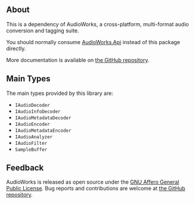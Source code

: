 ## About

This is a dependency of AudioWorks, a cross-platform, multi-format audio conversion and tagging suite.

You should normally consume [AudioWorks.Api](https://www.nuget.org/packages/AudioWorks.Api/) instead of this package directly.

More documentation is available on [the GitHub repository](https://github.com/jherby2k/AudioWorks).

## Main Types

The main types provided by this library are:

* `IAudioDecoder`
* `IAudioInfoDecoder`
* `IAudioMetadataDecoder`
* `IAudioEncoder`
* `IAudioMetadataEncoder`
* `IAudioAnalyzer`
* `IAudioFilter`
* `SampleBuffer`

## Feedback

AudioWorks is released as open source under the [GNU Affero General Public License](https://github.com/jherby2k/AudioWorks/blob/main/LICENSE). Bug reports and contributions are welcome at [the GitHub repository](https://github.com/jherby2k/AudioWorks).